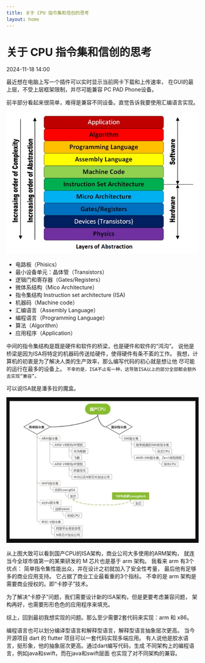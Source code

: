 ```yaml
---
title: 关于 CPU 指令集和信创的思考
layout: home
---
```


# 关于 CPU 指令集和信创的思考

2024-11-18 14:00

最近想在电脑上写一个插件可以实时显示当前网卡下载和上传速率，
在GUI的最上层，不受上层框架限制，并尽可能兼容 PC PAD Phone设备。

前半部分看起来很简单，难得是兼容不同设备。直觉告诉我要使用汇编语言实现。

![1](assets/images/2024-11-18/1.png)

+ 电路板（Phisics）
+ 最小设备单元：晶体管（Transistors）
+ 逻辑门和寄存器（Gates/Registers）
+ 微体系结构（Mico Architecture）
+ 指令集结构 Instruction set architecture (ISA)
+ 机器码（Machine code）
+ 汇编语言（Assembly Language）
+ 编程语言（Programming Language）
+ 算法（Algorithm）
+ 应用程序（Application）

中间的指令集结构是既是硬件和软件的桥梁，也是硬件和软件的“鸿沟”。
说他是桥梁是因为ISA将特定的机器码传送给硬件，使得硬件有条不紊的工作。
我想，计算机的初衷是为了解决人类的生产效率，那么编写代码的初心就是想让他
尽可能的运行在最多的设备上。
`不幸的是，ISA不止有一种，这导致ISA以上的部分全部都会额外去实现“兼容”。`

可以说ISA就是潘多拉的魔盒。

![2](assets/images/2024-11-18/2.png)

从上图大致可以看到国产CPU的ISA架构，商业公司大多使用的ARM架构，
就连当今全球市值第一的某果研发的 M 芯片也是基于 arm 架构。
我看来 arm 有3个优点： 简单指令集性能出众，并在设计之初就加入了安全性考量，
最后他有足够多的商业应用支持。
它占据了商业工业最看重的3个指标。
不幸的是 arm 架构是需要商业授权的。即“卡脖子”技术。

为了解决“卡脖子”问题，我们需要设计新的ISA架构，但是更要考虑兼容问题，
架构再好，也需要形形色色的应用程序来填充。

综上，回到最初我想实现的问题。那么至少需要2套代码来实现：arm
和 x86。

编程语言也可以划分编译型语言和解释型语言，解释型语言抽象层次更高。
当今开源项目 dart 的 flutter 项目可以一套代码实现多端应用。
有人说他是胶水语言，挺形象，他的抽象层次更高。通过dart编写代码，生成
不同架构上的编程语言，例如java和swift，而在java和swift层面
也实现了对不同架构的兼容。 
